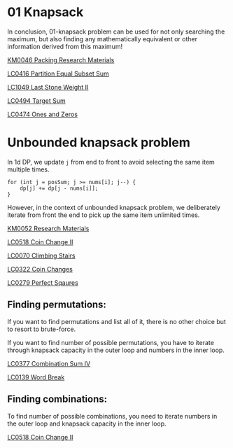 # 01 Knapsack

In conclusion, 01-knapsack problem can be used for not only searching the maximum, but also finding any mathematically equivalent or other information derived from this maximum!

[KM0046 Packing Research Materials](../Problems/KM/KM0046.md)

[LC0416 Partition Equal Subset Sum](../Problems/LC/LC0416.md)

[LC1049 Last Stone Weight II](../Problems/LC/LC1049.md)

[LC0494 Target Sum](../Problems/LC/LC0494.md)

[LC0474 Ones and Zeros](../Problems/LC/LC0474.md)

# Unbounded knapsack problem

In 1d DP, we update `j` from end to front to avoid selecting the same item multiple times. 

```
for (int j = posSum; j >= nums[i]; j--) {
    dp[j] += dp[j - nums[i]];
}
```

However, in the context of unbounded knapsack problem, we deliberately iterate from front the end to pick up the same item unlimited times.

[KM0052 Research Materials](../Problems/KM/KM0052.md)

[LC0518 Coin Change II](../Problems/LC/LC0518.md)

[LC0070 Climbing Stairs](../Problems/LC/LC0070.md)

[LC0322 Coin Changes](../Problems/LC/LC0322.md)

[LC0279 Perfect Sqaures](../Problems/LC/LC0279.md)

## Finding permutations:

If you want to find permutations and list all of it, there is no other choice but to resort to brute-force.

If you want to find number of possible permutations, you have to iterate through knapsack capacity in the outer loop and numbers in the inner loop.

[LC0377 Combination Sum IV](../Problems/LC/LC0377.md)

[LC0139 Word Break](../Problems/LC/LC0139.md)


## Finding combinations:

To find number of possible combinations, you need to iterate numbers in the outer loop and knapsack capacity in the inner loop.

[LC0518 Coin Change II](../Problems/LC/LC0518.md)